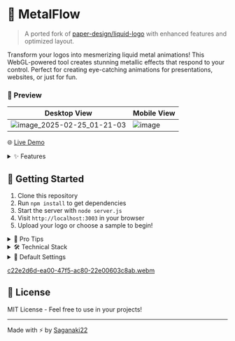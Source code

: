 # 🌊 MetalFlow

> A ported fork of [paper-design/liquid-logo](https://github.com/paper-design/liquid-logo) with enhanced features and optimized layout.

Transform your logos into mesmerizing liquid metal animations! This WebGL-powered tool creates stunning metallic effects that respond to your control. Perfect for creating eye-catching animations for presentations, websites, or just for fun.

### 👀 Preview
| Desktop View | Mobile View |
|--------|--------|
| ![image_2025-02-25_01-21-03](https://github.com/user-attachments/assets/44a7d942-f8a0-41e8-92af-b8c77db24b73) | ![image](https://github.com/user-attachments/assets/3a61a3b6-d2e4-47f8-a8c8-1c0f6a1e56f5) |

🌐 [Live Demo](https://saganaki22.github.io/MetalFlow/)

<details>
<summary>✨ Features</summary>

### 🎨 Core Effects
- **Liquid Metal Shader**: Real-time WebGL shader for that perfect chrome-like finish
- **Edge Detection**: Smart edge-based feathering that follows your logo's contours
- **Dynamic Patterns**: Customizable metallic patterns that flow and shift
- **Responsive Design**: Optimized layouts for both desktop and mobile devices

### 🎮 Interactive Controls
- **Refraction**: Adjust the metallic sheen and light distortion
- **Edge Feathering**: Fine-tune the edge softness (0-1)
- **Pattern Blur**: Control the smoothness of metallic patterns
- **Liquify Effect**: Modify the flow and movement intensity
- **Animation Speed**: Set your perfect tempo
- **Pattern Scale**: Adjust the metallic pattern size
  

### 📱 Smart UI/UX
- **Optimized Layout**: 
  - Desktop: Controls panel with 400px width and centered upload button
  - Mobile: Compact layout with top-positioned upload button
  - Equal padding and spacing across all screen sizes
- **Background Options**: Multiple presets including metal, white, light grey, black, and custom colors
- **Sample Logos**: Quick access to pre-loaded logos (Punisher, DC Shoes, GitHub, Linux, Hugging Face)
- **Drag & Drop**: Easy file uploads on desktop with visual feedback
- **Touch Support**: Native file picking on mobile devices



### 🎥 Export Options
  - 24fps for smooth animation
  - mp4 -> Webm fallback chain
  - Custom -25 second duration
  - Red pulsing glow effect during generation
  - Local worker for better performance
- **PNG Export**: Instant high-quality static captures
- **Visual Feedback**: Processing indicators for all operations
</details>

## 🚀 Getting Started

1. Clone this repository
2. Run `npm install` to get dependencies
3. Start the server with `node server.js`
4. Visit `http://localhost:3003` in your browser
5. Upload your logo or choose a sample to begin!

<details>
<summary>🎯 Pro Tips</summary>

- **Perfect Loops**: Keep animation duration at 5 seconds for smooth loops
- **Edge Control**: Start with edge value at 0.4 for balanced results
- **Mobile Upload**: Use the upload button for the best mobile experience
- **Pattern Mixing**: Combine pattern scale and blur for unique effects
- **Quick Exports**: Use PNG for instant captures, mp4 / webm for animations
</details>

<details>
<summary>🛠️ Technical Stack</summary>

- **WebGL**: Core rendering engine
- **Three.js**: 3D graphics library
- **Custom Shaders**: GLSL for metallic effects
- **Responsive Design**: Optimized for all screen sizes
</details>

<details>
<summary>🎨 Default Settings</summary>

Optimal starting parameters:
```javascript
{
  refraction: 0.015,  // Metallic sheen (0 - 0.03)
  edge: 0,           // Edge softness (0 - 1)
  patternBlur: 0.005,// Pattern smoothness (0 - 0.02)
  liquid: 0.07,      // Flow intensity (0 - 0.2)
  speed: 0.3,        // Animation speed (0 - 0.5)
  patternScale: 2    // Pattern size (0.5 - 5)
}
```
</details>

[c22e2d6d-ea00-47f5-ac80-22e00603c8ab.webm](https://github.com/user-attachments/assets/7af6be86-e976-48b4-9283-b4e3a67eac9a)

## 📝 License

MIT License - Feel free to use in your projects!

---
Made with ⚡ by [Saganaki22](https://github.com/Saganaki22)
